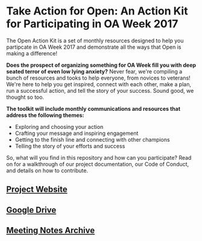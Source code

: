 # Take Action for Open:  An Action Kit for Participating in OA Week 2017

The Open Action Kit is a set of monthly resources designed to help you partipcate in OA Week 2017 and demonstrate all the ways that Open is making a difference!

**Does the prospect of organizing something for OA Week fill you with deep seated terror of even low lying anxiety?**  Never fear, we're compiling a bunch of resources and tooks to help everyone, from novices to veterans!  We're here to help you get inspired, connect with each other, make a plan, run a successful action, and tell the story of your success.  Sound good, we thought so too.

**The toolkit will include monthly communications and resources that address the following themes:**  

* Exploring and choosing your action
* Crafting your message and inspiring engagement
* Getting to the finish line and connecting with other champions
* Telling the story of your efforts and success

So, what will you find in this repository and how can you participate?  Read on for a walkthrough of our project documentation, our Code of Conduct, and details on how to contribute.





## [Project Website](https://sparcopen.github.io/Open-Action-Kit/)
## [Google Drive](https://drive.google.com/drive/folders/0B3LrgRFGBovxbmVWM0dyN1pmd0k)
## [Meeting Notes Archive](https://github.com/sparcopen/OA-Week-Toolkit/tree/master/meeting_notes)

